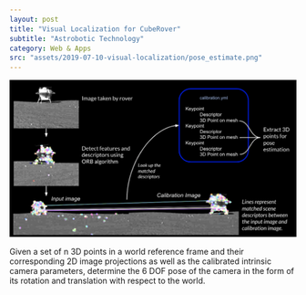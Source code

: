 ```yaml
---
layout: post
title: "Visual Localization for CubeRover"
subtitle: "Astrobotic Technology"
category: Web & Apps
src: "assets/2019-07-10-visual-localization/pose_estimate.png"
---
```

![ORB Features](/assets/2019-07-10-visual-localization/feature_matching_process.png)
<p>
Given a set of n 3D points in a world reference frame and their corresponding 2D image projections as well as the calibrated intrinsic camera parameters, determine the 6 DOF pose of the camera in the form of its rotation and translation with respect to the world.
</p>
